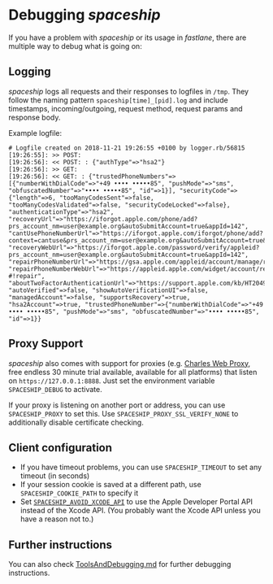 # Debugging _spaceship_

If you have a problem with _spaceship_ or its usage in _fastlane_, there are multiple way to debug what is going on:

## Logging

_spaceship_ logs all requests and their responses to logfiles in `/tmp`. They follow the naming pattern `spaceship[time]_[pid].log` and include timestamps, incoming/outgoing, request method, request params and response body.  
  
Example logfile:

```
# Logfile created on 2018-11-21 19:26:55 +0100 by logger.rb/56815
[19:26:55]: >> POST:  
[19:26:56]: << POST: : {"authType"=>"hsa2"}
[19:26:56]: >> GET:  
[19:26:56]: << GET: : {"trustedPhoneNumbers"=>[{"numberWithDialCode"=>"+49 •••• •••••85", "pushMode"=>"sms", "obfuscatedNumber"=>"•••• •••••85", "id"=>1}], "securityCode"=>{"length"=>6, "tooManyCodesSent"=>false, "tooManyCodesValidated"=>false, "securityCodeLocked"=>false}, "authenticationType"=>"hsa2", "recoveryUrl"=>"https://iforgot.apple.com/phone/add?prs_account_nm=user@example.org&autoSubmitAccount=true&appId=142", "cantUsePhoneNumberUrl"=>"https://iforgot.apple.com/iforgot/phone/add?context=cantuse&prs_account_nm=user@example.org&autoSubmitAccount=true&appId=142", "recoveryWebUrl"=>"https://iforgot.apple.com/password/verify/appleid?prs_account_nm=user@example.org&autoSubmitAccount=true&appId=142", "repairPhoneNumberUrl"=>"https://gsa.apple.com/appleid/account/manage/repair/verify/phone", "repairPhoneNumberWebUrl"=>"https://appleid.apple.com/widget/account/repair?#!repair", "aboutTwoFactorAuthenticationUrl"=>"https://support.apple.com/kb/HT204921", "autoVerified"=>false, "showAutoVerificationUI"=>false, "managedAccount"=>false, "supportsRecovery"=>true, "hsa2Account"=>true, "trustedPhoneNumber"=>{"numberWithDialCode"=>"+49 •••• •••••85", "pushMode"=>"sms", "obfuscatedNumber"=>"•••• •••••85", "id"=>1}}
```

## Proxy Support

_spaceship_ also comes with support for proxies (e.g. [Charles Web Proxy](https://www.charlesproxy.com/), free endless 30 minute trial available, available for all platforms) that listen on `https://127.0.0.1:8888`. Just set the environment variable `SPACESHIP_DEBUG` to activate.  

If your proxy is listening on another port or address, you can use `SPACESHIP_PROXY` to set this. Use `SPACESHIP_PROXY_SSL_VERIFY_NONE` to additionally disable certificate checking.

## Client configuration

- If you have timeout problems, you can use `SPACESHIP_TIMEOUT` to set any timeout (in seconds)
- If your session cookie is saved at a different path, use `SPACESHIP_COOKIE_PATH` to specify it
- Set [`SPACESHIP_AVOID_XCODE_API`](https://github.com/fastlane/fastlane/pull/8359) to use the Apple Developer Portal API instead of the Xcode API. (You probably want the Xcode API unless you have a reason not to.)

## Further instructions

You can also check [ToolsAndDebugging.md](https://github.com/fastlane/fastlane/blob/master/ToolsAndDebugging.md#debugging-and-patching-spaceship-issues) for further debugging instructions.
